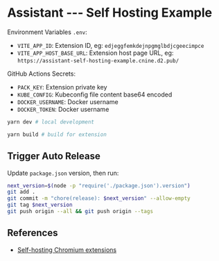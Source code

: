 # Assistant --- Self Hosting Example

Environment Variables `.env`:

- `VITE_APP_ID`: Extension ID, eg: `edjeggfemkdejnpgmglbdjcgeecimpce`
- `VITE_APP_HOST_BASE_URL`: Extension host page URL, eg: `https://assistant-self-hosting-example.cnine.d2.pub/`

GitHub Actions Secrets:

- `PACK_KEY`: Extension private key
- `KUBE_CONFIG`: Kubeconfig file content base64 encoded
- `DOCKER_USERNAME`: Docker username
- `DOCKER_TOKEN`: Docker username

```sh
yarn dev # local development

yarn build # build for extension
```

## Trigger Auto Release

Update `package.json` version, then run:

```sh
next_version=$(node -p "require('./package.json').version")
git add .
git commit -m "chore(release): $next_version" --allow-empty
git tag $next_version
git push origin --all && git push origin --tags
```

## References

- [Self-hosting Chromium extensions](https://www.meziantou.net/self-hosting-chromium-extensions.htm)
